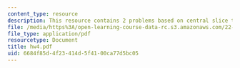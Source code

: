 ```yaml
---
content_type: resource
description: This resource contains 2 problems based on central slice theorem.
file: /media/https%3A/open-learning-course-data-rc.s3.amazonaws.com/22-56j-noninvasive-imaging-in-biology-and-medicine-fall-2005/6684f85d4f23414d5f4100ca77d5bc05_hw4.pdf
file_type: application/pdf
resourcetype: Document
title: hw4.pdf
uid: 6684f85d-4f23-414d-5f41-00ca77d5bc05
---
```

